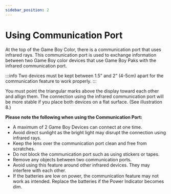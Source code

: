 ```yaml
---
sidebar_position: 2
---
```


# Using Communication Port

At the top of the Game Boy Color, there is a communication port that uses infrared rays. This communication port is used to exchange information between two Game Boy color devices that use Game Boy Paks with the infrared communication port.

:::info
Two devices must be kept between 1.5” and 2” (4-5cm) apart for the communication feature to work properly.
:::

You must point the triangular marks above the display toward each other and allign them. The connection using the infrared communication port will be more stable if you place both devices on a flat surface. (See illustration 8.)

**Please note the following when using the Communication Port:**

- A maximum of 2 Game Boy Devices can connect at one time.
- Avoid direct sunlight as the bright light may disrupt the connection using infrared rays.
- Keep the lens over the communication port clean and free from scratches.
- Do not block the communication port such as using stickers or tapes.
- Remove any objects between two communication ports.
- Avoid using this feature around other infrared devices. They may interfere with each other.
- If the batteries are low on power, the communication feature may not work as intended. Replace the batteries if the Power Indicator becomes dim.
